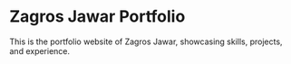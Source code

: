 # Zagros Jawar Portfolio

This is the portfolio website of Zagros Jawar, showcasing skills, projects, and experience.
